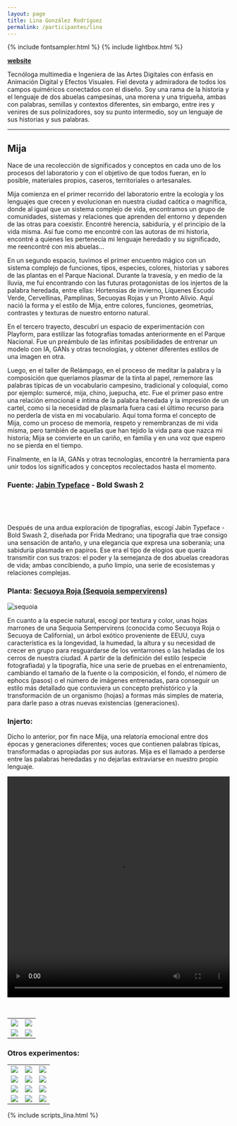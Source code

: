 ```yaml
---
layout: page
title: Lina González Rodríguez
permalink: /participantes/lina
---
```

{% include fontsampler.html %}
{% include lightbox.html %}

**[website](https://lmgr-21.wixsite.com/linagonzalez/)**

Tecnóloga multimedia e Ingeniera de las Artes Digitales con énfasis en Animación Digital y Efectos Visuales. Fiel devota y admiradora de todos los campos quiméricos conectados con el diseño. Soy una rama de la historia y el lenguaje de dos abuelas campesinas, una morena y una trigueña, ambas con palabras, semillas y contextos diferentes, sin embargo, entre ires y venires de sus polinizadores, soy su punto intermedio, soy un lenguaje de sus historias y sus palabras.

---

## Mija

Nace de una recolección de significados y conceptos en cada uno de los procesos del laboratorio y con el objetivo de que todos fueran, en lo posible, materiales propios, caseros, territoriales o artesanales.

Mija comienza en el primer recorrido del laboratorio entre la ecología y los lenguajes que crecen y evolucionan en nuestra ciudad caótica o magnífica, donde al igual que un sistema complejo de vida, encontramos un grupo de comunidades, sistemas y relaciones que aprenden del entorno y dependen de las otras para coexistir. Encontré herencia, sabiduría, y el principio de la vida misma. Así fue como me encontré con las autoras de mi historia, encontré a quienes les pertenecía mi lenguaje heredado y su significado, me reencontré con mis abuelas…

En un segundo espacio, tuvimos el primer encuentro mágico con un sistema complejo de funciones, tipos, especies, colores, historias y sabores de las plantas en el Parque Nacional. Durante la travesía, y en medio de la lluvia, me fui encontrando con las futuras protagonistas de los injertos de la palabra heredada, entre ellas: Hortensias de invierno, Líquenes Escudo Verde, Cervellinas, Pamplinas, Secuoyas Rojas y un Pronto Alivio. Aquí nació la forma y el estilo de Mija, entre colores, funciones, geometrías, contrastes y texturas de nuestro entorno natural.

En el tercero trayecto, descubrí un espacio de experimentación con Playform, para estilizar las fotografías tomadas anteriormente en el Parque Nacional. Fue un preámbulo de las infinitas posibilidades de entrenar un modelo con IA, GANs y otras tecnologías, y obtener diferentes estilos de una imagen en otra. 

Luego, en el taller de Relámpago, en el proceso de meditar la palabra y la composición que queríamos plasmar de la tinta al papel, rememore las palabras típicas de un vocabulario campesino, tradicional y coloquial, como por ejemplo: sumercé, mija, chino, juepucha, etc. Fue el primer paso entre una relación emocional e íntima de la palabra heredada y la impresión de un cartel, como si la necesidad de plasmarla fuera casi el último recurso para no perderla de vista en mi vocabulario. Aquí toma forma el concepto de Mija, como un proceso de memoria, respeto y remembranzas de mi vida misma, pero también de aquellas que han tejido la vida para que nazca mi historia; Mija se convierte en un cariño, en familia y en una voz que espero no se pierda en el tiempo.

Finalmente, en la IA, GANs y otras tecnologías, encontré la herramienta para unir todos los significados y conceptos recolectados hasta el momento.

### Fuente: [Jabin Typeface](http://www.fridamedrano.com/jabin.html) - Bold Swash 2

&nbsp;

<div id="font_sampler"></div>

&nbsp;

Después de una ardua exploración de tipografías, escogí Jabin Typeface - Bold Swash 2, diseñada por Frida Medrano; una tipografía que trae consigo una sensación de antaño, y una elegancia que expresa una soberanía; una sabiduría plasmada en papiros. Ese era el tipo de elogios que quería transmitir con sus trazos: el poder y la semejanza de dos abuelas creadoras de vida; ambas concibiendo, a puño limpio, una serie de ecosistemas y relaciones complejas. 

### Planta: [Secuoya Roja (Sequoia sempervirens)](https://colombia.inaturalist.org/taxa/47372-Sequoia-sempervirens)

![sequoia](/injertos/participantes/assets_lina/sequoia_original.jpg)

En cuanto a la especie natural, escogí por textura y color, unas hojas marrones de una Sequoia Sempervirens (conocida como Secuoya Roja o Secuoya de California), un árbol exótico proveniente de EEUU, cuya característica es la longevidad, la humedad, la altura y su necesidad de crecer en grupo para resguardarse de los ventarrones o las heladas de los cerros de nuestra ciudad. A partir de la definición del estilo (especie fotografiada) y la tipografía, hice una serie de pruebas en el entrenamiento, cambiando el tamaño de la fuente o la composición, el fondo, el número de ephocs (pasos) o el número de imágenes entrenadas, para conseguir un estilo más detallado que contuviera un concepto prehistórico y la transformación de un organismo (hojas) a formas más simples de materia, para darle paso a otras nuevas existencias (generaciones). 

### Injerto:
Dicho lo anterior, por fin nace Mija, una relatoría emocional entre dos épocas y generaciones diferentes; voces que contienen palabras típicas, transformadas o apropiadas por sus autoras. Mija es el llamado a perderse entre las palabras heredadas y no dejarlas extraviarse en nuestro propio lenguaje.

<div style="text-align:center; max-width:100%;">
  <video width="100%" height="500" controls loop>
    <source src="/injertos/participantes/assets_lina/sequoia_m.mp4" type="video/mp4"/>
  </video>
</div>

&nbsp;

<div class="gallery_1">
  <table>
    <tbody>
      <tr>
        <td>
          <a href="/injertos/participantes/assets_lina/f-a.jpg">
            <img src="/injertos/participantes/assets_lina/f-a.jpg">
          </a>
        </td>
        <td>
          <a href="/injertos/participantes/assets_lina/f-i.jpg">
            <img src="/injertos/participantes/assets_lina/f-i.jpg">
          </a>
        </td>
      </tr>
      <tr>
        <td>
          <a href="/injertos/participantes/assets_lina/f-j.jpg">
            <img src="/injertos/participantes/assets_lina/f-j.jpg">
          </a>
        </td>
        <td>
          <a href="/injertos/participantes/assets_lina/f-m1.png">
            <img src="/injertos/participantes/assets_lina/f-m1.png">
          </a>
        </td>
      </tr>
    </tbody>
  </table>
</div>

### Otros experimentos:

<div class="gallery_2">
  <table>
    <tr>
      <td>
        <a href="/injertos/participantes/assets_lina/flor-original.jpg">
          <img src="/injertos/participantes/assets_lina/flor-original.jpg">
        </a>
      </td>
      <td>
        <a href="/injertos/participantes/assets_lina/FlorB1.jpg">
          <img src="/injertos/participantes/assets_lina/FlorB1.jpg">
        </a>
      </td>
      <td>
        <a href="/injertos/participantes/assets_lina/FlorB3.jpg">
          <img src="/injertos/participantes/assets_lina/FlorB3.jpg">
        </a>
      </td>
    </tr>
    <tr>
      <td>
        <a href="/injertos/participantes/assets_lina/hojas-original.jpg">
          <img src="/injertos/participantes/assets_lina/hojas-original.jpg">
        </a>
      </td>
      <td>
        <a href="/injertos/participantes/assets_lina/HojasC4.jpg">
          <img src="/injertos/participantes/assets_lina/HojasC4.jpg">
        </a>
      </td>
      <td>
        <a href="/injertos/participantes/assets_lina/HojasC5.jpg">
          <img src="/injertos/participantes/assets_lina/HojasC5.jpg">
        </a>
      </td>
    </tr>
    <tr>
      <td>
        <a href="/injertos/participantes/assets_lina/musgo-original.jpg">
          <img src="/injertos/participantes/assets_lina/musgo-original.jpg">
        </a>
      </td>
      <td>
        <a href="/injertos/participantes/assets_lina/MusgoB4.jpg">
          <img src="/injertos/participantes/assets_lina/MusgoB4.jpg">
        </a>
      </td>
      <td>
        <a href="/injertos/participantes/assets_lina/MusgoB9.jpg">
          <img src="/injertos/participantes/assets_lina/MusgoB9.jpg">
        </a>
      </td>
    </tr>
    <tr>
      <td>
        <a href="/injertos/participantes/assets_lina/pasto-original.jpg">
          <img src="/injertos/participantes/assets_lina/pasto-original.jpg">
        </a>
      </td>
      <td>
        <a href="/injertos/participantes/assets_lina/Pasto2.jpg">
          <img src="/injertos/participantes/assets_lina/Pasto2.jpg">
        </a>
      </td>
      <td>
        <a href="/injertos/participantes/assets_lina/Pasto5.jpg">
          <img src="/injertos/participantes/assets_lina/Pasto5.jpg">
        </a>
      </td>
    </tr>
  </table>
</div>

{% include scripts_lina.html %}